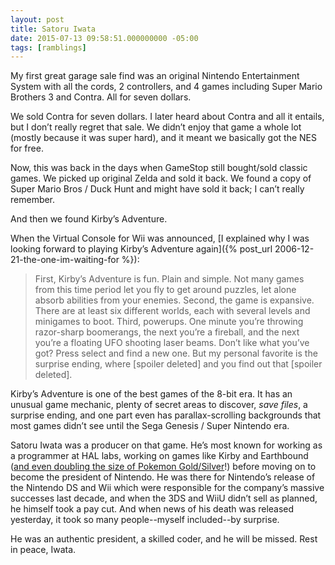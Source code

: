 ```yaml
---
layout: post
title: Satoru Iwata
date: 2015-07-13 09:58:51.000000000 -05:00
tags: [ramblings]
---
```

My first great garage sale find was an original Nintendo Entertainment System with all the cords, 2 controllers, and 4 games including Super Mario Brothers 3 and Contra. All for seven dollars.

We sold Contra for seven dollars. I later heard about Contra and all it entails, but I don’t really regret that sale. We didn’t enjoy that game a whole lot (mostly because it was super hard), and it meant we basically got the NES for free.

Now, this was back in the days when GameStop still bought/sold classic games. We picked up original Zelda and sold it back. We found a copy of Super Mario Bros / Duck Hunt and might have sold it back; I can’t really remember.

And then we found Kirby’s Adventure.

When the Virtual Console for Wii was announced, [I explained why I was looking forward to playing Kirby’s Adventure again]({% post_url 2006-12-21-the-one-im-waiting-for %}):

> First, Kirby’s Adventure is fun. Plain and simple. Not many games from this time period let you fly to get around puzzles, let alone absorb abilities from your enemies. Second, the game is expansive. There are at least six different worlds, each with several levels and minigames to boot. Third, powerups. One minute you’re throwing razor-sharp boomerangs, the next you’re a fireball, and the next you’re a floating UFO shooting laser beams. Don’t like what you’ve got? Press select and find a new one. But my personal favorite is the surprise ending, where [spoiler deleted] and you find out that [spoiler deleted].

Kirby’s Adventure is one of the best games of the 8-bit era. It has an unusual game mechanic, plenty of secret areas to discover, *save files*, a surprise ending, and one part even has parallax-scrolling backgrounds that most games didn’t see until the Sega Genesis / Super Nintendo era.

Satoru Iwata was a producer on that game. He’s most known for working as a programmer at HAL labs, working on games like Kirby and Earthbound ([and even doubling the size of Pokemon Gold/Silver](https://www.nintendo.co.uk/Iwata-Asks/Iwata-Asks-Pokemon-HeartGold-Version-SoulSilver-Version/Iwata-Asks-Pokemon-HeartGold-Version-SoulSilver-Version/3-Just-Being-President-Was-A-Waste-/3-Just-Being-President-Was-A-Waste--225951.html)!) before moving on to become the president of Nintendo. He was there for Nintendo’s release of the Nintendo DS and Wii which were responsible for the company’s massive successes last decade, and when the 3DS and WiiU didn’t sell as planned, he himself took a pay cut. And when news of his death was released yesterday, it took so many people--myself included--by surprise.

He was an authentic president, a skilled coder, and he will be missed. Rest in peace, Iwata.
